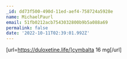 ```yaml
---
_id: dd73f500-490d-11ed-aef4-758724a5928e
name: MichaelPaurl
email: 51fb0212acb7543032800b9b5a088a69
permalink: false
date: '2022-10-11T02:39:01.992Z'
---
```

[url=https://duloxetine.life/]cymbalta 16 mg[/url]
